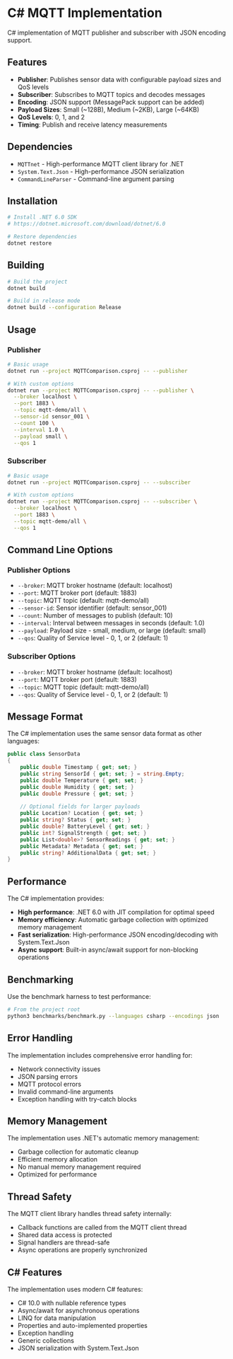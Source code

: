 # C# MQTT Implementation

C# implementation of MQTT publisher and subscriber with JSON encoding support.

## Features

- **Publisher**: Publishes sensor data with configurable payload sizes and QoS levels
- **Subscriber**: Subscribes to MQTT topics and decodes messages
- **Encoding**: JSON support (MessagePack support can be added)
- **Payload Sizes**: Small (~128B), Medium (~2KB), Large (~64KB)
- **QoS Levels**: 0, 1, and 2
- **Timing**: Publish and receive latency measurements

## Dependencies

- `MQTTnet` - High-performance MQTT client library for .NET
- `System.Text.Json` - High-performance JSON serialization
- `CommandLineParser` - Command-line argument parsing

## Installation

```bash
# Install .NET 6.0 SDK
# https://dotnet.microsoft.com/download/dotnet/6.0

# Restore dependencies
dotnet restore
```

## Building

```bash
# Build the project
dotnet build

# Build in release mode
dotnet build --configuration Release
```

## Usage

### Publisher

```bash
# Basic usage
dotnet run --project MQTTComparison.csproj -- --publisher

# With custom options
dotnet run --project MQTTComparison.csproj -- --publisher \
  --broker localhost \
  --port 1883 \
  --topic mqtt-demo/all \
  --sensor-id sensor_001 \
  --count 100 \
  --interval 1.0 \
  --payload small \
  --qos 1
```

### Subscriber

```bash
# Basic usage
dotnet run --project MQTTComparison.csproj -- --subscriber

# With custom options
dotnet run --project MQTTComparison.csproj -- --subscriber \
  --broker localhost \
  --port 1883 \
  --topic mqtt-demo/all \
  --qos 1
```

## Command Line Options

### Publisher Options

- `--broker`: MQTT broker hostname (default: localhost)
- `--port`: MQTT broker port (default: 1883)
- `--topic`: MQTT topic (default: mqtt-demo/all)
- `--sensor-id`: Sensor identifier (default: sensor_001)
- `--count`: Number of messages to publish (default: 10)
- `--interval`: Interval between messages in seconds (default: 1.0)
- `--payload`: Payload size - small, medium, or large (default: small)
- `--qos`: Quality of Service level - 0, 1, or 2 (default: 1)

### Subscriber Options

- `--broker`: MQTT broker hostname (default: localhost)
- `--port`: MQTT broker port (default: 1883)
- `--topic`: MQTT topic (default: mqtt-demo/all)
- `--qos`: Quality of Service level - 0, 1, or 2 (default: 1)

## Message Format

The C# implementation uses the same sensor data format as other languages:

```csharp
public class SensorData
{
    public double Timestamp { get; set; }
    public string SensorId { get; set; } = string.Empty;
    public double Temperature { get; set; }
    public double Humidity { get; set; }
    public double Pressure { get; set; }
    
    // Optional fields for larger payloads
    public Location? Location { get; set; }
    public string? Status { get; set; }
    public double? BatteryLevel { get; set; }
    public int? SignalStrength { get; set; }
    public List<double>? SensorReadings { get; set; }
    public Metadata? Metadata { get; set; }
    public string? AdditionalData { get; set; }
}
```

## Performance

The C# implementation provides:

- **High performance**: .NET 6.0 with JIT compilation for optimal speed
- **Memory efficiency**: Automatic garbage collection with optimized memory management
- **Fast serialization**: High-performance JSON encoding/decoding with System.Text.Json
- **Async support**: Built-in async/await support for non-blocking operations

## Benchmarking

Use the benchmark harness to test performance:

```bash
# From the project root
python3 benchmarks/benchmark.py --languages csharp --encodings json
```

## Error Handling

The implementation includes comprehensive error handling for:

- Network connectivity issues
- JSON parsing errors
- MQTT protocol errors
- Invalid command-line arguments
- Exception handling with try-catch blocks

## Memory Management

The implementation uses .NET's automatic memory management:

- Garbage collection for automatic cleanup
- Efficient memory allocation
- No manual memory management required
- Optimized for performance

## Thread Safety

The MQTT client library handles thread safety internally:

- Callback functions are called from the MQTT client thread
- Shared data access is protected
- Signal handlers are thread-safe
- Async operations are properly synchronized

## C# Features

The implementation uses modern C# features:

- C# 10.0 with nullable reference types
- Async/await for asynchronous operations
- LINQ for data manipulation
- Properties and auto-implemented properties
- Exception handling
- Generic collections
- JSON serialization with System.Text.Json